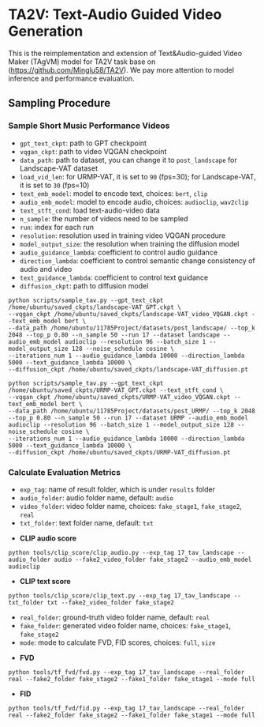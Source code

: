 # TA2V: Text-Audio Guided Video Generation
This is the reimplementation and extension of Text&Audio-guided Video Maker (TAgVM) model for TA2V task base on (https://github.com/Minglu58/TA2V). We pay more attention to model inference and performance evaluation.


## Sampling Procedure
### Sample Short Music Performance Videos
- `gpt_text_ckpt`: path to GPT checkpoint
- `vqgan_ckpt`: path to video VQGAN checkpoint
- `data_path`: path to dataset, you can change it to `post_landscape` for Landscape-VAT dataset
- `load_vid_len`: for URMP-VAT, it is set to `90` (fps=30); for Landscape-VAT, it is set to `30` (fps=10)
- `text_emb_model`: model to encode text, choices: `bert`, `clip`
- `audio_emb_model`: model to encode audio, choices: `audioclip`, `wav2clip`
- `text_stft_cond`: load text-audio-video data
- `n_sample`: the number of videos need to be sampled
- `run`: index for each run
- `resolution`: resolution used in training video VQGAN procedure
- `model_output_size`: the resolution when training the diffusion model
- `audio_guidance_lambda`: coefficient to control audio guidance
- `direction_lambda`: coefficient to control semantic change consistency of audio and video
- `text_guidance_lambda`: coefficient to control text guidance
- `diffusion_ckpt`: path to diffusion model
```
python scripts/sample_tav.py --gpt_text_ckpt /home/ubuntu/saved_ckpts/landscape-VAT_GPT.ckpt \
--vqgan_ckpt /home/ubuntu/saved_ckpts/landscape-VAT_video_VQGAN.ckpt --text_emb_model bert \
--data_path /home/ubuntu/11785Project/datasets/post_landscape/ --top_k 2048 --top_p 0.80 --n_sample 50 --run 17 --dataset landscape --audio_emb_model audioclip --resolution 96 --batch_size 1 --model_output_size 128 --noise_schedule cosine \
--iterations_num 1 --audio_guidance_lambda 10000 --direction_lambda 5000 --text_guidance_lambda 10000 \
--diffusion_ckpt /home/ubuntu/saved_ckpts/landscape-VAT_diffusion.pt
```
```
python scripts/sample_tav.py --gpt_text_ckpt /home/ubuntu/saved_ckpts/URMP-VAT_GPT.ckpt --text_stft_cond \
--vqgan_ckpt /home/ubuntu/saved_ckpts/URMP-VAT_video_VQGAN.ckpt --text_emb_model bert \
--data_path /home/ubuntu/11785Project/datasets/post_URMP/ --top_k 2048 --top_p 0.80 --n_sample 50 --run 17 --dataset URMP --audio_emb_model audioclip --resolution 96 --batch_size 1 --model_output_size 128 --noise_schedule cosine \
--iterations_num 1 --audio_guidance_lambda 10000 --direction_lambda 5000 --text_guidance_lambda 10000 \
--diffusion_ckpt /home/ubuntu/saved_ckpts/URMP-VAT_diffusion.pt
```
### Calculate Evaluation Metrics
- `exp_tag`: name of result folder, which is under `results` folder
- `audio_folder`: audio folder name, default: `audio`
- `video_folder`: video folder name, choices: `fake_stage1`, `fake_stage2`, `real`
- `txt_folder`: text folder name, default: `txt`
* **CLIP audio score**
```
python tools/clip_score/clip_audio.py --exp_tag 17_tav_landscape --audio_folder audio --fake2_video_folder fake_stage2 --audio_emb_model audioclip
```
* **CLIP text score**
```
python tools/clip_score/clip_text.py --exp_tag 17_tav_landscape --txt_folder txt --fake2_video_folder fake_stage2
```

- `real_folder`: ground-truth video folder name, default: `real`
- `fake_folder`: generated video folder name, choices: `fake_stage1`, `fake_stage2`
- `mode`: mode to calculate FVD, FID scores, choices: `full`, `size`
* **FVD**
```
python tools/tf_fvd/fvd.py --exp_tag 17_tav_landscape --real_folder real --fake2_folder fake_stage2 --fake1_folder fake_stage1 --mode full
```
* **FID**
```
python tools/tf_fvd/fid.py --exp_tag 17_tav_landscape --real_folder real --fake2_folder fake_stage2 --fake1_folder fake_stage1 --mode full
```